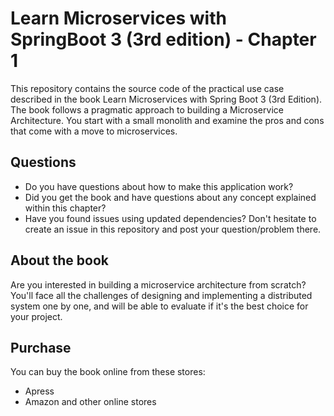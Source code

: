 # Learn Microservices with SpringBoot 3 (3rd edition) - Chapter 1
This repository contains the source code of the practical use case described in the book Learn Microservices with Spring Boot 3 (3rd Edition).
The book follows a pragmatic approach to building a Microservice Architecture. You start with a small monolith and examine the pros and cons that come with a move to microservices.

## Questions
* Do you have questions about how to make this application work?
* Did you get the book and have questions about any concept explained within this chapter?
* Have you found issues using updated dependencies?
Don't hesitate to create an issue in this repository and post your question/problem there.

## About the book
Are you interested in building a microservice architecture from scratch? 
You'll face all the challenges of designing and implementing a distributed system one by one, and will be able to evaluate if it's the best choice for your project.

## Purchase
You can buy the book online from these stores:
* Apress
* Amazon
and other online stores
